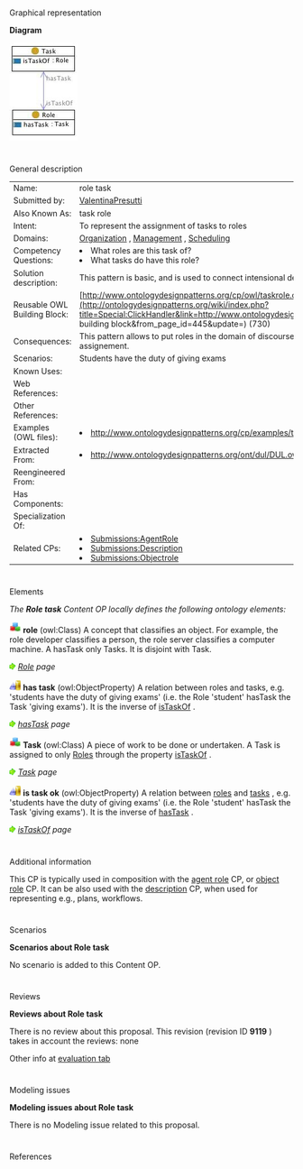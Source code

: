 # 

 Graphical representation



__Diagram__ 





[![Image:taskrole.jpg](./Taskrole.jpg)](../Image/Taskrole.jpg.md "Image:taskrole.jpg")





# 

 General description




|  |  |
| --- | --- |
|  Name:  |  role task  |
|  Submitted by:  | [ValentinaPresutti](../User/ValentinaPresutti.md "User:ValentinaPresutti")  |
|  Also Known As:  |  task role  |
|  Intent:  |  To represent the assignment of tasks to roles  |
|  Domains:  | [Organization](../Community/Organization.md "Community:Organization")  , [Management](../Community/Management.md "Community:Management")  , [Scheduling](../Community/Scheduling.md "Community:Scheduling")  |
|  Competency Questions:  | <li>       What roles are this task of?      </li><li>       What tasks do have this role?      </li> |
|  Solution description:  |  This pattern is basic, and is used to connect intensional descriptions of actions (tasks) and objects (roles).  |
|  Reusable OWL Building Block:  | [http://www.ontologydesignpatterns.org/cp/owl/taskrole.owl](http://ontologydesignpatterns.org/wiki/index.php?title=Special:ClickHandler&link=http://www.ontologydesignpatterns.org/cp/owl/taskrole.owl&message=OWL building block&from_page_id=445&update=)  (730)  |
|  Consequences:  |  This pattern allows to put roles in the domain of discourse. It does not allow to model time indexed task assignement.  |
|  Scenarios:  |  Students have the duty of giving exams  |
|  Known Uses:  |  |
|  Web References:  |  |
|  Other References:  |  |
|  Examples (OWL files):  | <li><a class="external free" href="http://www.ontologydesignpatterns.org/cp/examples/taskrole/ex1.owl" rel="nofollow" title="http://www.ontologydesignpatterns.org/cp/examples/taskrole/ex1.owl">        http://www.ontologydesignpatterns.org/cp/examples/taskrole/ex1.owl       </a></li> |
|  Extracted From:  | <li><a class="external free" href="http://www.ontologydesignpatterns.org/ont/dul/DUL.owl" rel="nofollow" title="http://www.ontologydesignpatterns.org/ont/dul/DUL.owl">        http://www.ontologydesignpatterns.org/ont/dul/DUL.owl       </a></li> |
|  Reengineered From:  |  |
|  Has Components:  |  |
|  Specialization Of:  |  |
|  Related CPs:  | <li><a href="../AgentRole/AgentRole.md" title="Submissions:AgentRole">        Submissions:AgentRole       </a></li><li><a href="../Description/Description.md" title="Submissions:Description">        Submissions:Description       </a></li><li><a href="../Objectrole/Objectrole.md" title="Submissions:Objectrole">        Submissions:Objectrole       </a></li> |



  





# 

 Elements



_The
 __Role task__ 
 Content OP locally defines the following ontology elements:_ 






[![Class](./20px-Class.gif)](../Image/Class.gif.md "Class")
__role__ 
 (owl:Class) A concept that classifies an object. For example, the role developer classifies a person, the role server classifies a computer machine. A hasTask only Tasks. It is disjoint with Task.
 



[![](./11px-ArrowRight.gif)](../Image/ArrowRight.gif.md "ArrowRight.gif")
_[Role](../AgentRole/AgentRole.md "Submissions:Role task/Role") 
 page_ 




[![ObjectProperty](./20px-ObjectProperty.gif)](../Image/ObjectProperty.gif.md "ObjectProperty")
__has task__ 
 (owl:ObjectProperty) A relation between roles and tasks, e.g. 'students have the duty of giving exams' (i.e. the Role 'student' hasTask the Task 'giving exams'). It is the inverse of
 [isTaskOf](./Role_task/isTaskOf.md "Submissions:Role task/isTaskOf") 
 .
 



[![](./11px-ArrowRight.gif)](../Image/ArrowRight.gif.md "ArrowRight.gif")
_[hasTask](./Affordance/hasTask.md "Submissions:Role task/hasTask") 
 page_ 




[![Class](./20px-Class.gif)](../Image/Class.gif.md "Class")
__Task__ 
 (owl:Class) A piece of work to be done or undertaken. A Task is assigned to only
 [Roles](../AgentRole/AgentRole.md "Submissions:Role task/Role") 
 through the property
 [isTaskOf](./Role_task/isTaskOf.md "Submissions:Role task/isTaskOf") 
 .
 



[![](./11px-ArrowRight.gif)](../Image/ArrowRight.gif.md "ArrowRight.gif")
_[Task](./Affordance/hasTask.md "Submissions:Role task/Task") 
 page_ 




[![ObjectProperty](./20px-ObjectProperty.gif)](../Image/ObjectProperty.gif.md "ObjectProperty")
__is task ok__ 
 (owl:ObjectProperty) A relation between
 [roles](../AgentRole/AgentRole.md "Submissions:Role task/Role") 
 and
 [tasks](./Affordance/hasTask.md "Submissions:Role task/Task") 
 , e.g. 'students have the duty of giving exams' (i.e. the Role 'student' hasTask the Task 'giving exams'). It is the inverse of
 [hasTask](./Affordance/hasTask.md "Submissions:Role task/hasTask") 
 .
 



[![](./11px-ArrowRight.gif)](../Image/ArrowRight.gif.md "ArrowRight.gif")
_[isTaskOf](./Role_task/isTaskOf.md "Submissions:Role task/isTaskOf") 
 page_ 


# 

 Additional information



 This CP is typically used in composition with the
 [agent role](../AgentRole/AgentRole.md "Submissions:AgentRole") 
 CP, or
 [object role](../Objectrole/Objectrole.md "Submissions:Objectrole") 
 CP. It can be also used with the
 [description](../Description/Description.md "Submissions:Description") 
 CP, when used for representing e.g., plans, workflows.
 



# 

 Scenarios




__Scenarios about Role task__ 


 No scenario is added to this Content OP.
 




# 

 Reviews




__Reviews about Role task__ 


 There is no review about this proposal.
This revision (revision ID
 __9119__ 
 ) takes in account the reviews: none
 



 Other info at
 [evaluation tab](http://ontologydesignpatterns.org/wiki/index.php?title=Submissions:Role_task&action=evaluation "http://ontologydesignpatterns.org/wiki/index.php?title=Submissions:Role_task&action=evaluation") 





  





# 

 Modeling issues




__Modeling issues about Role task__ 


 There is no Modeling issue related to this proposal.
 




  





# 

 References